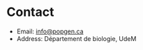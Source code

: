 <!-- src/content/en/contact.md -->
# Contact
- Email: [info@popgen.ca](mailto:info@popgen.ca)  
- Address: Département de biologie, UdeM  

<!--
PROMPT: Insert accessibility & Law 25 privacy blurb.
-->
